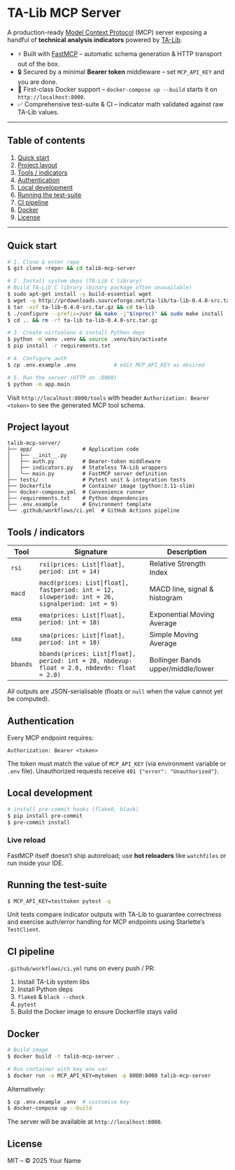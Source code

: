 # TA-Lib MCP Server

A production-ready [Model Context Protocol](https://modelcontextprotocol.io/) (MCP) server exposing a handful of **technical analysis indicators** powered by [TA-Lib](https://ta-lib.org/).

* ⚡ Built with [FastMCP](https://gofastmcp.com/) – automatic schema generation & HTTP transport out of the box.
* 🔒 Secured by a minimal **Bearer token** middleware – set `MCP_API_KEY` and you are done.
* 🐳 First-class Docker support – `docker-compose up --build` starts it on `http://localhost:8000`.
* ✅ Comprehensive test-suite & CI – indicator math validated against raw TA-Lib values.

---

## Table of contents

1. [Quick start](#quick-start)
2. [Project layout](#project-layout)
3. [Tools / indicators](#tools--indicators)
4. [Authentication](#authentication)
5. [Local development](#local-development)
6. [Running the test-suite](#running-the-test-suite)
7. [CI pipeline](#ci-pipeline)
8. [Docker](#docker)
9. [License](#license)

---

## Quick start

```bash
# 1. Clone & enter repo
$ git clone <repo> && cd talib-mcp-server

# 2. Install system deps (TA-Lib C library)
# Build TA-Lib C library (binary package often unavailable)
$ sudo apt-get install -y build-essential wget
$ wget -q http://prdownloads.sourceforge.net/ta-lib/ta-lib-0.4.0-src.tar.gz
$ tar -xzf ta-lib-0.4.0-src.tar.gz && cd ta-lib
$ ./configure --prefix=/usr && make -j"$(nproc)" && sudo make install
$ cd .. && rm -rf ta-lib ta-lib-0.4.0-src.tar.gz

# 3. Create virtualenv & install Python deps
$ python -m venv .venv && source .venv/bin/activate
$ pip install -r requirements.txt

# 4. Configure auth
$ cp .env.example .env            # edit MCP_API_KEY as desired

# 5. Run the server (HTTP on :8000)
$ python -m app.main
```

Visit `http://localhost:8000/tools` with header `Authorization: Bearer <token>` to see the generated MCP tool schema.

## Project layout

```text
talib-mcp-server/
├── app/                # Application code
│   ├── __init__.py
│   ├── auth.py         # Bearer-token middleware
│   ├── indicators.py   # Stateless TA-Lib wrappers
│   └── main.py         # FastMCP server definition
├── tests/              # Pytest unit & integration tests
├── Dockerfile          # Container image (python:3.11-slim)
├── docker-compose.yml  # Convenience runner
├── requirements.txt    # Python dependencies
├── .env.example        # Environment template
└── .github/workflows/ci.yml  # GitHub Actions pipeline
```

## Tools / indicators

| Tool | Signature | Description |
|------|-----------|-------------|
| `rsi` | `rsi(prices: List[float], period: int = 14)` | Relative Strength Index |
| `macd` | `macd(prices: List[float], fastperiod: int = 12, slowperiod: int = 26, signalperiod: int = 9)` | MACD line, signal & histogram |
| `ema` | `ema(prices: List[float], period: int = 10)` | Exponential Moving Average |
| `sma` | `sma(prices: List[float], period: int = 10)` | Simple Moving Average |
| `bbands` | `bbands(prices: List[float], period: int = 20, nbdevup: float = 2.0, nbdevdn: float = 2.0)` | Bollinger Bands upper/middle/lower |

All outputs are JSON-serialisable (floats or `null` when the value cannot yet be computed).

## Authentication

Every MCP endpoint requires:

```
Authorization: Bearer <token>
```

The token must match the value of `MCP_API_KEY` (via environment variable or `.env` file). Unauthorized requests receive `401 {"error": "Unauthorized"}`.

## Local development

```bash
# install pre-commit hooks (flake8, black)
$ pip install pre-commit
$ pre-commit install
```

### Live reload

FastMCP itself doesn’t ship autoreload; use **hot reloaders** like `watchfiles` or run inside your IDE.

## Running the test-suite

```bash
$ MCP_API_KEY=testtoken pytest -q
```

Unit tests compare indicator outputs with TA-Lib to guarantee correctness and exercise auth/error handling for MCP endpoints using Starlette’s `TestClient`.

## CI pipeline

`.github/workflows/ci.yml` runs on every push / PR:

1. Install TA-Lib system libs
2. Install Python deps
3. `flake8` & `black --check`
4. `pytest`
5. Build the Docker image to ensure Dockerfile stays valid

## Docker

```bash
# Build image
$ docker build -t talib-mcp-server .

# Run container with key env var
$ docker run -e MCP_API_KEY=mytoken -p 8000:8000 talib-mcp-server
```

Alternatively:

```bash
$ cp .env.example .env  # customise key
$ docker-compose up --build
```

The server will be available at `http://localhost:8000`.

## License

MIT – © 2025 Your Name
